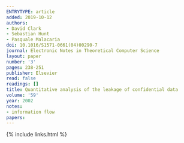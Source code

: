 ```yaml
---
ENTRYTYPE: article
added: 2019-10-12
authors:
- David Clark
- Sebastian Hunt
- Pasquale Malacaria
doi: 10.1016/S1571-0661(04)00290-7
journal: Electronic Notes in Theoretical Computer Science
layout: paper
number: '3'
pages: 238-251
publisher: Elsevier
read: false
readings: []
title: Quantitative analysis of the leakage of confidential data
volume: '59'
year: 2002
notes:
- information flow
papers:
---
```


{% include links.html %}
